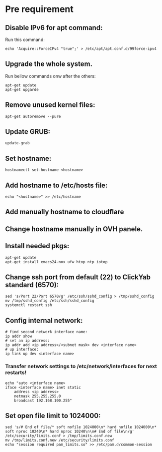 # Pre requirement

## Disable IPv6 for apt command:
Run this command:
```
echo 'Acquire::ForceIPv4 "true";' > /etc/apt/apt.conf.d/99force-ipv4
```

## Upgrade the whole system.
Run bellow commands onw after the others:
```
apt-get update
apt-get upgarde
```

## Remove unused kernel files:
```
apt-get autoremove --pure
```

## Update GRUB:
```
update-grab
```

## Set hostname:
```
hostnamectl set-hostname <hostname>
```

## Add hostname to /etc/hosts file:
```
echo "<hostname>" >> /etc/hostname
```

## Add manually hostname to cloudflare
## Change hostname manually in OVH panele.

## Install needed pkgs:
```
apt-get update
apt-get install emacs24-nox ufw htop ntp iotop
```
## Change ssh port from default (22) to ClickYab standard (6570):
```
sed 's/Port 22/Port 6570/g' /etc/ssh/sshd_config > /tmp/sshd_config
mv /tmp/sshd_config /etc/ssh/sshd_config
systemctl restart ssh
```

## Config internal network:
```
# find second network interface name:
ip addr show
# set an ip address:
ip addr add <ip address>/<subnet mask> dev <interface name>
# up interface:
ip link up dev <interface name>
```
### Transfer network settings to /etc/network/interfaces for next restarts!
```
echo "auto <interface name>
iface <interface name> inet static
    address <ip address>
    netmask 255.255.255.0
    broadcast 192.168.100.255"
```

## Set __open file limit__ to 1024000:
```
sed 's/# End of file/* soft nofile 1024000\n* hard nofile 1024000\n* soft nproc 10240\n* hard nproc 10240\n\n# End of file\n/g' /etc/security/limits.conf > /tmp/limits.conf.new
mv /tmp/limits.conf.new /etc/security/limits.conf
echo "session required pam_limits.so" >> /etc/pam.d/common-session
```

